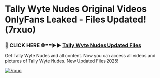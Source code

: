 # Tally Wyte Nudes Original Videos 0nlyFans Leaked - Files Updated! (7rxuo)

<h3>🔴 CLICK HERE 🌐==►► <a href="https://tinyurl.com/52m3yx9h" rel="nofollow">Tally Wyte Nudes Updated Files</a></h3>

Get Tally Wyte Nudes and all content. Now you can access all videos and pictures of Tally Wyte Nudes. New Updated Files 2025!

[![7rxuo](https://i.imgur.com/TnHtlc8.gif)](https://tinyurl.com/52m3yx9h)

